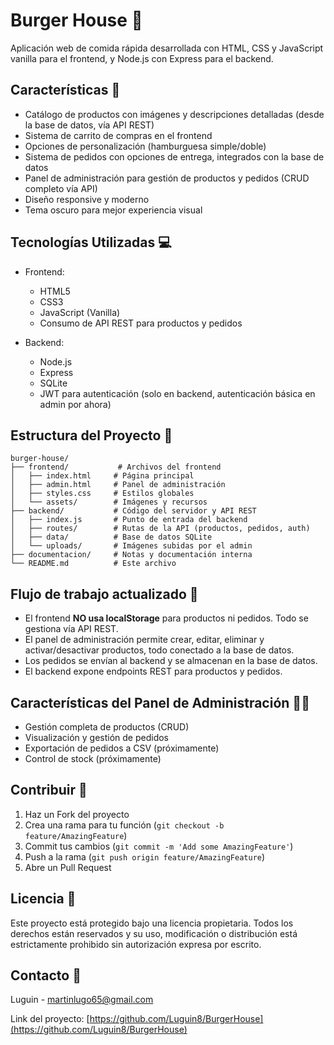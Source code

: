 # Burger House 🍔

Aplicación web de comida rápida desarrollada con HTML, CSS y JavaScript vanilla para el frontend, y Node.js con Express para el backend.

## Características 🌟

- Catálogo de productos con imágenes y descripciones detalladas (desde la base de datos, vía API REST)
- Sistema de carrito de compras en el frontend
- Opciones de personalización (hamburguesa simple/doble)
- Sistema de pedidos con opciones de entrega, integrados con la base de datos
- Panel de administración para gestión de productos y pedidos (CRUD completo vía API)
- Diseño responsive y moderno
- Tema oscuro para mejor experiencia visual

## Tecnologías Utilizadas 💻

- Frontend:
  - HTML5
  - CSS3
  - JavaScript (Vanilla)
  - Consumo de API REST para productos y pedidos

- Backend:
  - Node.js
  - Express
  - SQLite
  - JWT para autenticación (solo en backend, autenticación básica en admin por ahora)

## Estructura del Proyecto 📁

```
burger-house/
├── frontend/           # Archivos del frontend
│   ├── index.html     # Página principal
│   ├── admin.html     # Panel de administración
│   ├── styles.css     # Estilos globales
│   └── assets/        # Imágenes y recursos
├── backend/           # Código del servidor y API REST
│   ├── index.js       # Punto de entrada del backend
│   ├── routes/        # Rutas de la API (productos, pedidos, auth)
│   ├── data/          # Base de datos SQLite
│   └── uploads/       # Imágenes subidas por el admin
├── documentacion/     # Notas y documentación interna
└── README.md          # Este archivo
```

## Flujo de trabajo actualizado 🚀

- El frontend **NO usa localStorage** para productos ni pedidos. Todo se gestiona vía API REST.
- El panel de administración permite crear, editar, eliminar y activar/desactivar productos, todo conectado a la base de datos.
- Los pedidos se envían al backend y se almacenan en la base de datos.
- El backend expone endpoints REST para productos y pedidos.

## Características del Panel de Administración 👨‍💼

- Gestión completa de productos (CRUD)
- Visualización y gestión de pedidos
- Exportación de pedidos a CSV (próximamente)
- Control de stock (próximamente)

## Contribuir 🤝

1. Haz un Fork del proyecto
2. Crea una rama para tu función (`git checkout -b feature/AmazingFeature`)
3. Commit tus cambios (`git commit -m 'Add some AmazingFeature'`)
4. Push a la rama (`git push origin feature/AmazingFeature`)
5. Abre un Pull Request

## Licencia 📄

Este proyecto está protegido bajo una licencia propietaria. Todos los derechos están reservados y su uso, modificación o distribución está estrictamente prohibido sin autorización expresa por escrito.

## Contacto 📧

Luguin - [martinlugo65@gmail.com](mailto:martinlugo65@gmail.com)

Link del proyecto: [https://github.com/Luguin8/BurgerHouse](https://github.com/Luguin8/BurgerHouse) 